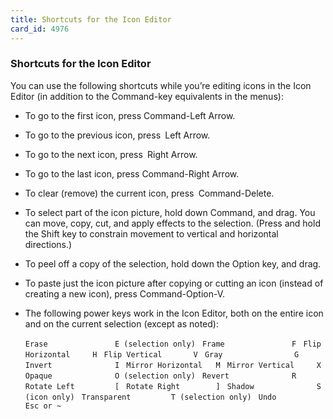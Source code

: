 ```yaml
---
title: Shortcuts for the Icon Editor
card_id: 4976
---
```


### Shortcuts for the Icon Editor

You can use the following shortcuts while you’re editing icons in the Icon Editor (in addition to the Command-key equivalents in the menus):

* To go to the first icon,    press Command-Left Arrow.

* To go to the previous icon,    press` `Left Arrow.

* To go to the next icon,    press` `Right Arrow.

* To go to the last icon,    press Command-Right Arrow.

* To clear (remove) the current icon,    press` `Command-Delete.

* To select part of the icon picture, hold     down Command, and drag. You can move, copy,     cut, and apply effects to the selection.     (Press and hold the Shift key to     constrain movement to vertical and     horizontal directions.)

* To peel off a copy of the selection, hold      down the Option key, and drag.

* To paste just the icon picture after     copying or cutting an icon (instead of     creating a new icon), press Command-Option-V.

* The following power keys work in the     Icon Editor, both on the entire icon and      on the current selection (except as     noted):

   `Erase               E (selection only) `   `Frame               F `   `Flip Horizontal     H `   `Flip Vertical       V `   `Gray                G `   `Invert              I `   `Mirror Horizontal   M `   `Mirror Vertical     X `   `Opaque              O (selection only) `   `Revert              R `   `Rotate Left         [ `   `Rotate Right        ] `   `Shadow              S (icon only) `   `Transparent         T (selection only) `   `Undo                Esc or ~` 